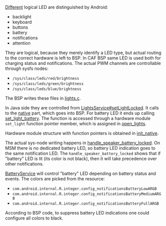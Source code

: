 [Different](http://androidxref.com/6.0.0_r1/xref/hardware/libhardware/include/hardware/lights.h#33) logical LED are distinguished by Android:

* backlight
* keyboard
* buttons
* battery
* notifications
* attention

They are logical, because they merely identify a LED type, but actual routing to the correct hardware is left to BSP. In CAF BSP same LED is used both for charging status and notifications. The actual PWM channels are controllable through sysfs nodes:

* `/sys/class/leds/red/brightness`
* `/sys/class/leds/green/brightness`
* `/sys/class/leds/blue/brightness`

The BSP writes these files in [lights.c](http://androidxref.com/6.0.0_r1/xref/hardware/qcom/display/msm8226/liblight/lights.c).

 In Java side they
are controlled from [LightsService#setLightLocked](http://androidxref.com/6.0.0_r1/xref/frameworks/base/services/core/java/com/android/server/lights/LightsService.java#96).
It calls to the [native](http://androidxref.com/6.0.0_r1/xref/frameworks/base/services/core/jni/com_android_server_lights_LightsService.cpp#106) part,
which goes into BSP. For battery LED it ends up calling
[set_light_battery](http://androidxref.com/6.0.0_r1/xref/hardware/qcom/display/msm8226/liblight/lights.c#set_light_battery).
The function is accessed through a hardware module `set_light` function pointer
member, which is assigned in [open_lights](http://androidxref.com/6.0.0_r1/xref/hardware/qcom/display/msm8226/liblight/lights.c#271).

Hardware module structure with function pointers is obtained in [init_native](http://androidxref.com/6.0.0_r1/xref/frameworks/base/services/core/jni/com_android_server_lights_LightsService.cpp#63).

The actual sys-node writing happens in [handle_speaker_battery_locked](http://androidxref.com/6.0.0_r1/xref/frameworks/base/services/core/jni/com_android_server_lights_LightsService.cpp#63).
On MSM there is no dedicated battery LED, so battery LED indication goes to the
same notification LED. The `handle_speaker_battery_locked` shows that if "battery"
LED is lit (its color is not black), then it will take precedence over other
notifications.

[BatteryService](http://androidxref.com/6.0.0_r1/xref/frameworks/base/services/core/java/com/android/server/BatteryService.java#741)
will control "battery" LED depending on battery status and events. The colors are
picked from the resource:

* `com.android.internal.R.integer.config_notificationsBatteryLowARGB`
* `com.android.internal.R.integer.config_notificationsBatteryMediumARGB`
* `com.android.internal.R.integer.config_notificationsBatteryFullARGB`

According to BSP code, to suppress battery LED indications one could configure all colors to black.

